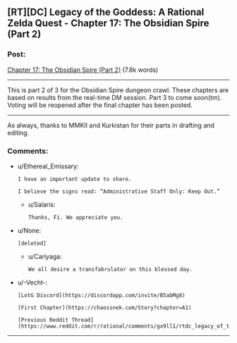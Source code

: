 ## [RT][DC] Legacy of the Goddess: A Rational Zelda Quest - Chapter 17: The Obsidian Spire (Part 2)

### Post:

[Chapter 17: The Obsidian Spire (Part 2)](https://chaossnek.com/Story?chapter=C17) (7.8k words)

---

This is part 2 of 3 for the Obsidian Spire dungeon crawl. These chapters are based on results from the real-time DM session. Part 3 to come soon(tm). Voting will be reopened after the final chapter has been posted.

---

As always, thanks to MMKII and Kurkistan for their parts in drafting and editing.

### Comments:

- u/Ethereal_Emissary:
  ```
  I have an important update to share.

  I believe the signs read: “Administrative Staff Only: Keep Out.”
  ```

  - u/Salaris:
    ```
    Thanks, Fi. We appreciate you.
    ```

- u/None:
  ```
  [deleted]
  ```

  - u/Cariyaga:
    ```
    We all desire a transfabrulator on this blessed day.
    ```

- u/-Vecht-:
  ```
  [LotG Discord](https://discordapp.com/invite/B5abMg8)

  [First Chapter](https://chaossnek.com/Story?chapter=A1)

  [Previous Reddit Thread](https://www.reddit.com/r/rational/comments/gx9ll1/rtdc_legacy_of_the_goddess_a_rational_zelda_quest/)
  ```

---

